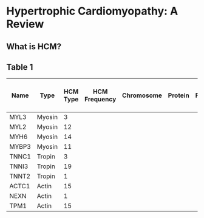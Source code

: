 # Hypertrophic Cardiomyopathy: A Review

## What is HCM? 

## Table 1
| Name          | Type          | HCM Type      | HCM Frequency       | Chromosome      | Protein     | Function      | Think or Thick Myofilament Protein|
| ------------- | ------------- | ------------- | ------------------- | --------------- | ----------- | ------------- | --------------------------------  |
| MYL3          | Myosin        | 3             |                     |                 |             |               |                                   |
| MYL2          | Myosin        | 12            |                     |                 |             |               |                                   |
| MYH6          | Myosin        | 14            |                     |                 |             |               |                                   |
| MYBP3         | Myosin        | 11            |                     |                 |             |               |                                   |
| TNNC1         | Tropin        | 3             |                     |                 |             |               |                                   |
| TNNI3         | Tropin        | 19            |                     |                 |             |               |                                   |
| TNNT2         | Tropin        | 1             |                     |                 |             |               |                                   |
| ACTC1         | Actin         | 15            |                     |                 |             |               |                                   |
| NEXN          | Actin         | 1             |                     |                 |             |               |                                   |
| TPM1          | Actin         | 15            |                     |                 |             |               |                                   |

